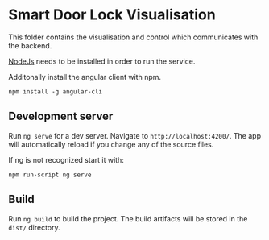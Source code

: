 # Smart Door Lock Visualisation
This folder contains the visualisation and control which communicates with the backend.

[NodeJs](http://nodejs.org/#download) needs to be installed in order to run the service.

Additonally install the angular client with npm.
```
npm install -g angular-cli
```

## Development server

Run `ng serve` for a dev server. Navigate to `http://localhost:4200/`. The app will automatically reload if you change any of the source files.

If ng is not recognized start it with:
```
npm run-script ng serve
```

## Build

Run `ng build` to build the project. The build artifacts will be stored in the `dist/` directory.
